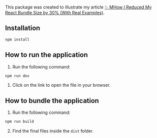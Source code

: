 This package was created to illustrate my article [✨ MHow I Reduced My React Bundle Size by 30% (With Real Examples)](https://www.frontendjoy.com/p/how-i-reduced-my-react-bundle-size-by-30-with-real-examples).

## Installation
```bash
npm install
```

## How to run the application

1. Run the following command:
```bash
npm run dev
```

1. Click on the link to open the file in your browser.

## How to bundle the application

1. Run the following command:
```bash
npm run build
```
2. Find the final files inside the `dist` folder.
